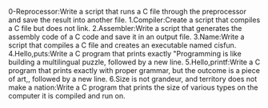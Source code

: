 0-Reprocessor:Write a script that runs a C file through the preprocessor and save the result into another file.
1.Compiler:Create a script that compiles a C file but does not link.
2.Assembler:Write a script that generates the assembly code of a C code and save it in an output file.
3.Name:Write a script that compiles a C file and creates an executable named cisfun.
4.Hello,puts:Write a C program that prints exactly "Programming is like building a multilingual puzzle, followed by a new line.
5.Hello,printf:Write a C program that prints exactly with proper grammar, but the outcome is a piece of art,, followed by a new line.
6.Size is not grandeur, and territory does not make a nation:Write a C program that prints the size of various types on the computer it is compiled and run on.

